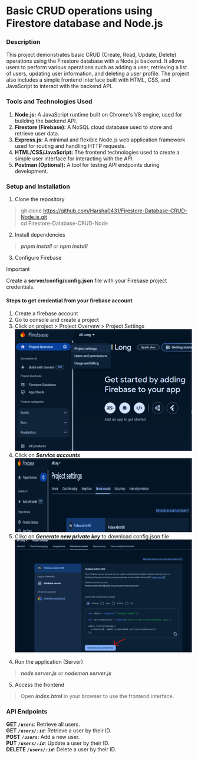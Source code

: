 # Basic CRUD operations using Firestore database and Node.js

### Description
This project demonstrates basic CRUD (Create, Read, Update, Delete) operations using the Firestore database with a Node.js backend. It allows users to perform various operations such as adding a user, retrieving a list of users, updating user information, and deleting a user profile. The project also includes a simple frontend interface built with HTML, CSS, and JavaScript to interact with the backend API.

### Tools and Technologies Used
1. **Node.js:** A JavaScript runtime built on Chrome's V8 engine, used for building the backend API.
2. **Firestore (Firebase):** A NoSQL cloud database used to store and retrieve user data.
3. **Express.js:** A minimal and flexible Node.js web application framework used for routing and handling HTTP requests.
4. **HTML/CSS/JavaScript:** The frontend technologies used to create a simple user interface for interacting with the API.
5. **Postman (Optional):** A tool for testing API endpoints during development.

### Setup and Installation
1. Clone the repository
> git clone https://github.com/Harsha0431/Firestore-Database-CRUD-Node.js.git <br>
> cd Firestore-Database-CRUD-Node
2. Install dependencies
> ***pnpm install*** or ***npm install***
3. Configure Firebase
> [!IMPORTANT]
> Create a **server/config/config.json** file with your Firebase project credentials. <br>
> #### Steps to get credential from your firebase account
> 1. Create a firebase account
> 2. Go to console and create a project
> 3. Click on project > Project Overvew > Project Settings<br>
> <img src="https://github.com/Harsha0431/MY-BLOBS/blob/main/Firestore%20CRUD%20Nodejs/asserts/my-project.png" width="500" /><br>
> 4. Click on ***Service accounts***<br>
> <img src="https://github.com/Harsha0431/MY-BLOBS/blob/main/Firestore%20CRUD%20Nodejs/asserts/project-overview-service-accounts.png" height="200" /><br>
> 5. Clikc on ***Generate new private key*** to download config.json file<br>
> <img src="https://github.com/Harsha0431/MY-BLOBS/blob/main/Firestore%20CRUD%20Nodejs/asserts/generate-config-file.png" width="500" /><br>


4. Run the application (Server)
> ***node server.js*** or ***nodemon server.js***
5. Access the frontend
> Open ***index.html*** in your browser to use the frontend interface.


### API Endpoints
**GET** ***`/users`***: Retrieve all users.<br>
**GET** ***`/users/:id`***: Retrieve a user by their ID.<br>
**POST** ***`/users`***: Add a new user.<br>
**PUT** ***`/users/:id`***: Update a user by their ID.<br>
**DELETE** ***`/users/:id`***: Delete a user by their ID.<br>

